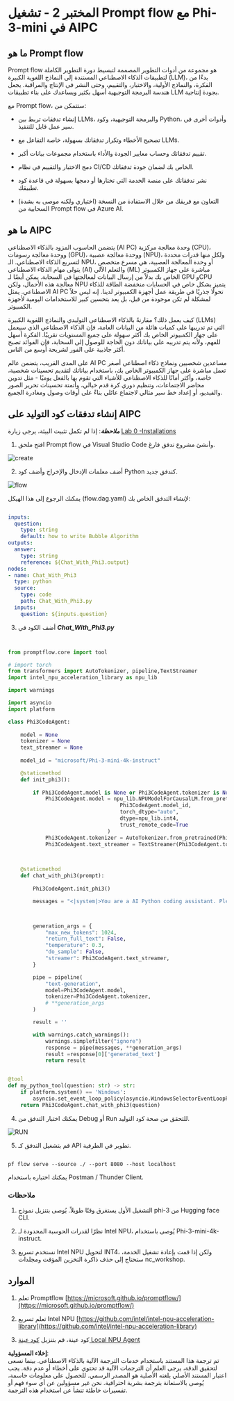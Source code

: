 # **المختبر 2 - تشغيل Prompt flow مع Phi-3-mini في AIPC**

## **ما هو Prompt flow**

Prompt flow هو مجموعة من أدوات التطوير المصممة لتبسيط دورة التطوير الكاملة لتطبيقات الذكاء الاصطناعي المستندة إلى النماذج اللغوية الكبيرة (LLM)، بدءًا من الفكرة، والنماذج الأولية، والاختبار، والتقييم، وحتى النشر في الإنتاج والمراقبة. يجعل هندسة البرمجة التوجيهية أسهل بكثير ويساعدك على بناء تطبيقات LLM بجودة إنتاجية.

مع Prompt flow، ستتمكن من:

- إنشاء تدفقات تربط بين LLMs، والبرمجة التوجيهية، وكود Python، وأدوات أخرى في سير عمل قابل للتنفيذ.

- تصحيح الأخطاء وتكرار تدفقاتك بسهولة، خاصة التفاعل مع LLMs.

- تقييم تدفقاتك وحساب معايير الجودة والأداء باستخدام مجموعات بيانات أكبر.

- دمج الاختبار والتقييم في نظام CI/CD الخاص بك لضمان جودة تدفقاتك.

- نشر تدفقاتك على منصة الخدمة التي تختارها أو دمجها بسهولة في قاعدة كود تطبيقك.

- (اختياري ولكنه موصى به بشدة) التعاون مع فريقك من خلال الاستفادة من النسخة السحابية من Prompt flow في Azure AI.

## **ما هو AIPC**

يتضمن الحاسوب المزود بالذكاء الاصطناعي (AI PC) وحدة معالجة مركزية (CPU)، ووحدة معالجة رسومات (GPU)، ووحدة معالجة عصبية (NPU)، ولكل منها قدرات محددة لتسريع الذكاء الاصطناعي. الـ NPU، أو وحدة المعالجة العصبية، هي مسرع متخصص يتولى مهام الذكاء الاصطناعي (AI) والتعلم الآلي (ML) مباشرة على جهاز الكمبيوتر الخاص بك بدلاً من إرسال البيانات لمعالجتها في السحابة. يمكن أيضًا لـ GPU وCPU معالجة هذه الأحمال، ولكن NPU يتميز بشكل خاص في الحسابات منخفضة الطاقة للذكاء الاصطناعي. يمثل AI PC تحولًا جذريًا في طريقة عمل أجهزة الكمبيوتر لدينا. إنه ليس حلاً لمشكلة لم تكن موجودة من قبل، بل يعد بتحسين كبير للاستخدامات اليومية لأجهزة الكمبيوتر.

كيف يعمل ذلك؟ مقارنةً بالذكاء الاصطناعي التوليدي والنماذج اللغوية الكبيرة (LLMs) التي تم تدريبها على كميات هائلة من البيانات العامة، فإن الذكاء الاصطناعي الذي سيعمل على جهاز الكمبيوتر الخاص بك أكثر سهولة على جميع المستويات تقريبًا. الفكرة أسهل للفهم، ولأنه يتم تدريبه على بياناتك دون الحاجة للوصول إلى السحابة، فإن الفوائد تصبح أكثر جاذبية على الفور لشريحة أوسع من الناس.

على المدى القريب، يتضمن عالم AI PC مساعدين شخصيين ونماذج ذكاء اصطناعي أصغر تعمل مباشرة على جهاز الكمبيوتر الخاص بك، باستخدام بياناتك لتقديم تحسينات شخصية، خاصة، وأكثر أمانًا للذكاء الاصطناعي للأشياء التي تقوم بها بالفعل يوميًا - مثل تدوين محاضر الاجتماعات، وتنظيم دوري كرة قدم خيالي، وأتمتة تحسينات تحرير الصور والفيديو، أو إعداد خط سير مثالي لاجتماع عائلي بناءً على أوقات وصول ومغادرة الجميع.

## **إنشاء تدفقات كود التوليد على AIPC**

***ملاحظة***: إذا لم تكمل تثبيت البيئة، يرجى زيارة [Lab 0 -Installations](./01.Installations.md)

1. افتح ملحق Prompt flow في Visual Studio Code وأنشئ مشروع تدفق فارغ.

![create](../../../../../../../../../translated_images/pf_create.d6172d8277a78a7fa82cd6ff727ed44e037fa78b662f1f62d5963f36d712d229.ar.png)

2. أضف معلمات الإدخال والإخراج وأضف كود Python كتدفق جديد.

![flow](../../../../../../../../../translated_images/pf_flow.d5646a323fb7f444c0b98b4521057a592325c583e7ba18bc31500bc0415e9ef3.ar.png)

يمكنك الرجوع إلى هذا الهيكل (flow.dag.yaml) لإنشاء التدفق الخاص بك:

```yaml

inputs:
  question:
    type: string
    default: how to write Bubble Algorithm
outputs:
  answer:
    type: string
    reference: ${Chat_With_Phi3.output}
nodes:
- name: Chat_With_Phi3
  type: python
  source:
    type: code
    path: Chat_With_Phi3.py
  inputs:
    question: ${inputs.question}


```

3. أضف الكود في ***Chat_With_Phi3.py***

```python


from promptflow.core import tool

# import torch
from transformers import AutoTokenizer, pipeline,TextStreamer
import intel_npu_acceleration_library as npu_lib

import warnings

import asyncio
import platform

class Phi3CodeAgent:
    
    model = None
    tokenizer = None
    text_streamer = None
    
    model_id = "microsoft/Phi-3-mini-4k-instruct"

    @staticmethod
    def init_phi3():
        
        if Phi3CodeAgent.model is None or Phi3CodeAgent.tokenizer is None or Phi3CodeAgent.text_streamer is None:
            Phi3CodeAgent.model = npu_lib.NPUModelForCausalLM.from_pretrained(
                                    Phi3CodeAgent.model_id,
                                    torch_dtype="auto",
                                    dtype=npu_lib.int4,
                                    trust_remote_code=True
                                )
            Phi3CodeAgent.tokenizer = AutoTokenizer.from_pretrained(Phi3CodeAgent.model_id)
            Phi3CodeAgent.text_streamer = TextStreamer(Phi3CodeAgent.tokenizer, skip_prompt=True)

    

    @staticmethod
    def chat_with_phi3(prompt):
        
        Phi3CodeAgent.init_phi3()

        messages = "<|system|>You are a AI Python coding assistant. Please help me to generate code in Python.The answer only genertated Python code, but any comments and instructions do not need to be generated<|end|><|user|>" + prompt +"<|end|><|assistant|>"



        generation_args = {
            "max_new_tokens": 1024,
            "return_full_text": False,
            "temperature": 0.3,
            "do_sample": False,
            "streamer": Phi3CodeAgent.text_streamer,
        }

        pipe = pipeline(
            "text-generation",
            model=Phi3CodeAgent.model,
            tokenizer=Phi3CodeAgent.tokenizer,
            # **generation_args
        )

        result = ''

        with warnings.catch_warnings():
            warnings.simplefilter("ignore")
            response = pipe(messages, **generation_args)
            result =response[0]['generated_text']
            return result


@tool
def my_python_tool(question: str) -> str:
    if platform.system() == 'Windows':
        asyncio.set_event_loop_policy(asyncio.WindowsSelectorEventLoopPolicy())
    return Phi3CodeAgent.chat_with_phi3(question)


```

4. يمكنك اختبار التدفق من Debug أو Run للتحقق من صحة كود التوليد.

![RUN](../../../../../../../../../translated_images/pf_run.d918637dc00f61e9bdeec37d4cc9646f77d270ac9203bcce13569f3157202b6e.ar.png)

5. قم بتشغيل التدفق كـ API تطوير في الطرفية.

```

pf flow serve --source ./ --port 8080 --host localhost   

```

يمكنك اختباره باستخدام Postman / Thunder Client.

### **ملاحظات**

1. التشغيل الأول يستغرق وقتًا طويلاً. يُوصى بتنزيل نموذج phi-3 من Hugging face CLI.

2. نظرًا لقدرات الحوسبة المحدودة لـ Intel NPU، يُوصى باستخدام Phi-3-mini-4k-instruct.

3. نستخدم تسريع Intel NPU لتحويل INT4، ولكن إذا قمت بإعادة تشغيل الخدمة، ستحتاج إلى حذف ذاكرة التخزين المؤقت ومجلدات nc_workshop.

## **الموارد**

1. تعلم Promptflow [https://microsoft.github.io/promptflow/](https://microsoft.github.io/promptflow/)

2. تعلم تسريع Intel NPU [https://github.com/intel/intel-npu-acceleration-library](https://github.com/intel/intel-npu-acceleration-library)

3. كود عينة، قم بتنزيل [كود عينة Local NPU Agent](../../../../../../../../../code/07.Lab/01/AIPC)

**إخلاء المسؤولية**:  
تم ترجمة هذا المستند باستخدام خدمات الترجمة الآلية بالذكاء الاصطناعي. بينما نسعى لتحقيق الدقة، يرجى العلم أن الترجمات الآلية قد تحتوي على أخطاء أو عدم دقة. يجب اعتبار المستند الأصلي بلغته الأصلية هو المصدر الرسمي. للحصول على معلومات حاسمة، يُوصى بالاستعانة بترجمة بشرية احترافية. نحن غير مسؤولين عن أي سوء فهم أو تفسيرات خاطئة تنشأ عن استخدام هذه الترجمة.
